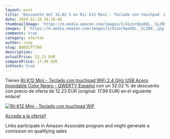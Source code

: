 ```yaml
---
layout: post
title: 'Descuento del 32.02 % en Rii K12 Mini - Teclado con touchpad  WiF'
date: 2020-11-18 18:18:46
thumbnailImage: 'https://m.media-amazon.com/images/I/41znrOpxKDL._SL200_.jpg'
images: [ 'https://m.media-amazon.com/images/I/41znrOpxKDL._SL200_.jpg' ]
comments: true
category: ofertas
author: ring
slug: B00ZCFTT00
description:
actualPrice: 12.23 EUR
comparePrice: 17.99 EUR
inStock: true
---
```


Tienes [Rii K12 Mini - Teclado con touchpad  WiFi 2.4 GHz  USB  Acero Inoxidable   Color Negro - QWERTY Español](https://www.amazon.es/dp/B00ZCFTT00/?tag=tolees-21) con un 32.02 % de descuento con precio de oferta de 12.23 EUR (original: 17.99 EUR) en el siguiente enlace!

[![Rii K12 Mini - Teclado con touchpad  WiF](https://m.media-amazon.com/images/I/41znrOpxKDL._SL200_.jpg)](https://www.amazon.es/dp/B00ZCFTT00/?tag=tolees-21)

[Accede a la oferta!!](https://www.amazon.es/dp/B00ZCFTT00/?tag=tolees-21)

Links participate in Amazon Associate program and might generate a comission on qualifying sales


